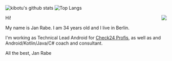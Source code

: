 <!--
**kibotu/kibotu** is a ✨ _special_ ✨ repository because its `README.md` (this file) appears on your GitHub profile.

Here are some ideas to get you started:

- 🔭 I’m currently working on ...
- 🌱 I’m currently learning ...
- 👯 I’m looking to collaborate on ...
- 🤔 I’m looking for help with ...
- 💬 Ask me about ...
- 📫 How to reach me: ...
- 😄 Pronouns: ...
- ⚡ Fun fact: ...
-->


![kibotu's github stats](https://github-readme-stats.vercel.app/api?username=kibotu&show_icons=true&line_height=21&show_icons=true&theme=vue&count_private=true)
![Top Langs](https://github-readme-stats.vercel.app/api/top-langs/?username=kibotu&show_icons=true&layout=compact&theme=vue&count_private=true)

<!--
#### Top Sponsors

- [Become a sponsor](https://github.com/sponsors/kibotu) -->

<img src="https://komarev.com/ghpvc/?username=kibotu&color=blue&style=flat-square" align="right" />

<!-- <br /> ![Cinemagraph gif of a person lying in an Outrun themed bedroom](https://i.imgur.com/ZDw8tlA.gif) -->

Hi!

My name is Jan Rabe. I am 34 years old and I live in Berlin.

I'm working as Technical Lead Android for [Check24 Profis](https://www.check24.de/profis/), as well as and Android/Kotlin/Java/C# coach and consultant.

All the best,
Jan Rabe
